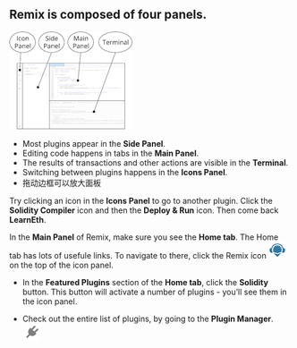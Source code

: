 ## Remix is composed of four panels.

![Remix layout](https://raw.githubusercontent.com/ethereum/remix-workshops/master/Basics/interface_introduction/images/a-layout1c.png "Remix layout")

- Most plugins appear in the **Side Panel**. 
- Editing code happens in tabs in the **Main Panel**.
- The results of transactions and other actions are visible in the **Terminal**. 
- Switching between plugins happens in the **Icons Panel**.
- 拖动边框可以放大面板

Try clicking an icon in the **Icons Panel** to go to another plugin.  Click the **Solidity Compiler** icon and then the **Deploy & Run** icon.  Then come back **LearnEth**.

In the **Main Panel** of Remix, make sure you see the **Home tab**.  The Home tab has lots of usefule links. To navigate to there, click the Remix icon ![Remix icon](https://raw.githubusercontent.com/ethereum/remix-workshops/master/Basics/interface_introduction/images/remix-logo.png "Remix icon") on the top of the icon panel.

- In the **Featured Plugins** section of the **Home tab**, click the **Solidity** button.  This button will activate a number of plugins - you’ll see them in the icon panel.

- Check out the entire list of plugins, by going to the **Plugin Manager**. ![plugin manager](https://raw.githubusercontent.com/ethereum/remix-workshops/master/Basics/interface_introduction/images/plugin1.png "Plugin Manager icon")
